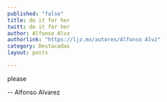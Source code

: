 ```yaml
---
published: "false"
title: do it for her
twitt: do it for her
author: Alfonso Alvz
authorlink: "https://ljz.mx/autores/Alfonso Alvz"
category: Destacadas
layout: posts

---
```



please

-- 
Alfonso Alvarez

